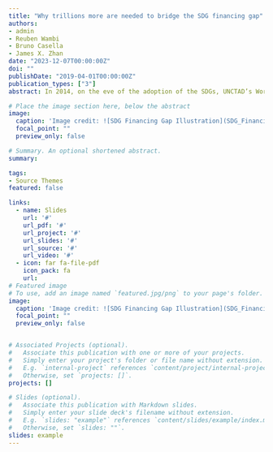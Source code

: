 ```yaml
---
title: "Why trillions more are needed to bridge the SDG financing gap"
authors: 
- admin
- Reuben Wambi
- Bruno Casella
- James X. Zhan
date: "2023-12-07T00:00:00Z"
doi: ""
publishDate: "2019-04-01T00:00:00Z"
publication_types: ["3"]
abstract: In 2014, on the eve of the adoption of the SDGs, UNCTAD’s World Investment Report put the annual investment gap faced by developing countries to achieve the goals at $2.5 trillion. A new midpoint review sets the bar much higher, at $4 - $4.3 trillion, according to the latest UNCTAD SDG Investment Trends Monitor. Taking place ahead of COP28, the World Investment Forum 2023 offers a platform for policymakers at the highest levels to take decisive actions to accelerate SDG financing.

# Place the image section here, below the abstract
image:
  caption: 'Image credit: ![SDG Financing Gap Illustration](SDG_Financing_gap.png)'
  focal_point: ""
  preview_only: false

# Summary. An optional shortened abstract.
summary: 

tags:
- Source Themes
featured: false

links:
  - name: Slides
    url: '#'
    url_pdf: '#' 
    url_project: '#'
    url_slides: '#'
    url_source: '#'
    url_video: '#'
  - icon: far fa-file-pdf
    icon_pack: fa
    url: 
# Featured image
# To use, add an image named `featured.jpg/png` to your page's folder. 
image:
  caption: 'Image credit: ![SDG Financing Gap Illustration](SDG_Financing_gap.png)'
  focal_point: ""
  preview_only: false


# Associated Projects (optional).
#   Associate this publication with one or more of your projects.
#   Simply enter your project's folder or file name without extension.
#   E.g. `internal-project` references `content/project/internal-project/index.md`.
#   Otherwise, set `projects: []`.
projects: []

# Slides (optional).
#   Associate this publication with Markdown slides.
#   Simply enter your slide deck's filename without extension.
#   E.g. `slides: "example"` references `content/slides/example/index.md`.
#   Otherwise, set `slides: ""`.
slides: example
---
```



